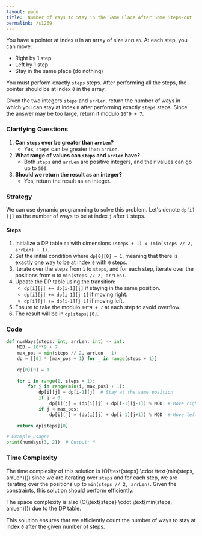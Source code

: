 ```yaml
---
layout: page
title:  Number of Ways to Stay in the Same Place After Some Steps-out
permalink: /s1269
---
```


You have a pointer at index `0` in an array of size `arrLen`. At each step, you can move:
- Right by 1 step
- Left by 1 step
- Stay in the same place (do nothing)

You must perform exactly `steps` steps. After performing all the steps, the pointer should be at index `0` in the array.

Given the two integers `steps` and `arrLen`, return the number of ways in which you can stay at index `0` after performing exactly `steps` steps. Since the answer may be too large, return it modulo `10^9 + 7`.

### Clarifying Questions
1. **Can `steps` ever be greater than `arrLen`?**
   - Yes, `steps` can be greater than `arrLen`.
2. **What range of values can `steps` and `arrLen` have?**
   - Both `steps` and `arrLen` are positive integers, and their values can go up to `500`.
3. **Should we return the result as an integer?**
   - Yes, return the result as an integer.

### Strategy
We can use dynamic programming to solve this problem. Let's denote `dp[i][j]` as the number of ways to be at index `j` after `i` steps.

#### Steps
1. Initialize a DP table `dp` with dimensions `(steps + 1) x (min(steps // 2, arrLen) + 1)`.
2. Set the initial condition where `dp[0][0] = 1`, meaning that there is exactly one way to be at index `0` with `0` steps.
3. Iterate over the steps from `1` to `steps`, and for each step, iterate over the positions from `0` to `min(steps // 2, arrLen)`.
4. Update the DP table using the transition:
   - `dp[i][j] += dp[i-1][j]` if staying in the same position.
   - `dp[i][j] += dp[i-1][j-1]` if moving right.
   - `dp[i][j] += dp[i-1][j+1]` if moving left.
5. Ensure to take the modulo `10^9 + 7` at each step to avoid overflow.
6. The result will be in `dp[steps][0]`.

### Code
```python
def numWays(steps: int, arrLen: int) -> int:
    MOD = 10**9 + 7
    max_pos = min(steps // 2, arrLen - 1)
    dp = [[0] * (max_pos + 1) for _ in range(steps + 1)]
    
    dp[0][0] = 1
    
    for i in range(1, steps + 1):
        for j in range(min(i, max_pos) + 1):
            dp[i][j] = dp[i-1][j]  # Stay at the same position
            if j > 0:
                dp[i][j] = (dp[i][j] + dp[i-1][j-1]) % MOD  # Move right
            if j < max_pos:
                dp[i][j] = (dp[i][j] + dp[i-1][j+1]) % MOD  # Move left
                
    return dp[steps][0]

# Example usage:
print(numWays(3, 2))  # Output: 4
```

### Time Complexity
The time complexity of this solution is \(O(\text{steps} \cdot \text{min(steps, arrLen)})\) since we are iterating over `steps` and for each step, we are iterating over the positions up to `min(steps // 2, arrLen)`. Given the constraints, this solution should perform efficiently.

The space complexity is also \(O(\text{steps} \cdot \text{min(steps, arrLen)})\) due to the DP table.

This solution ensures that we efficiently count the number of ways to stay at index `0` after the given number of steps.